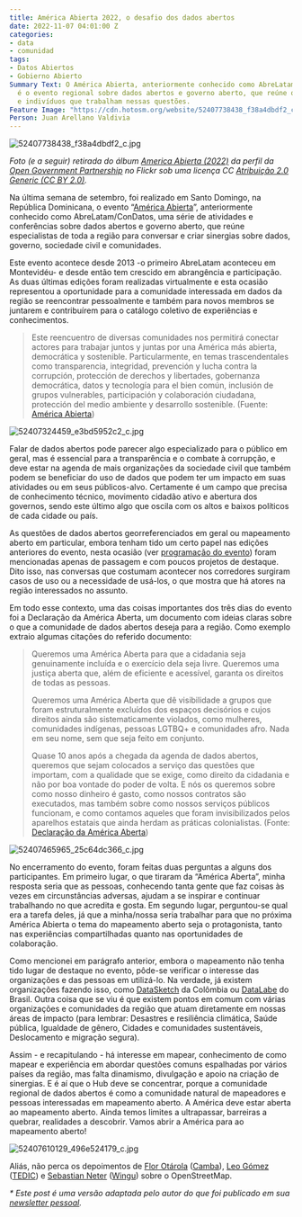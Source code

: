 ```yaml
---
title: América Abierta 2022, o desafio dos dados abertos
date: 2022-11-07 04:01:00 Z
categories:
- data
- comunidad
tags:
- Datos Abiertos
- Gobierno Abierto
Summary Text: O América Abierta, anteriormente conhecido como AbreLatam/ConDatos,
  é o evento regional sobre dados abertos e governo aberto, que reúne organizações
  e indivíduos que trabalham nessas questões.
Feature Image: "https://cdn.hotosm.org/website/52407738438_f38a4dbdf2_c.jpg"
Person: Juan Arellano Valdivia
---
```


![52407738438_f38a4dbdf2_c.jpg](https://cdn.hotosm.org/website/52407738438_f38a4dbdf2_c.jpg)

*Foto (e a seguir) retirada do álbum [America Abierta (2022)](https://www.flickr.com/photos/opengovpart/albums/72177720302678908/) da perfil da [Open Government Partnership](https://www.flickr.com/photos/opengovpart/) no Flickr sob uma licença CC [Atribuição 2.0 Generic (CC BY 2.0)](https://creativecommons.org/licenses/by/2.0/deed.pt_BR).*

Na última semana de setembro, foi realizado em Santo Domingo, na República Dominicana, o evento “[América Abierta](https://americaabierta.org/)”, anteriormente conhecido como AbreLatam/ConDatos, uma série de atividades e conferências sobre dados abertos e governo aberto, que reúne especialistas de toda a região para conversar e criar sinergias sobre dados, governo, sociedade civil e comunidades.

Este evento acontece desde 2013 -o primeiro AbreLatam aconteceu em Montevidéu- e desde então tem crescido em abrangência e participação. As duas últimas edições foram realizadas virtualmente e esta ocasião representou a oportunidade para a comunidade interessada em dados da região se reencontrar pessoalmente e também para novos membros se juntarem e contribuírem para o catálogo coletivo de experiências e conhecimentos.

> Este reencuentro de diversas comunidades nos permitirá conectar actores para trabajar juntos y juntas por una América más abierta, democrática y sostenible. Particularmente, en temas trascendentales como transparencia, integridad, prevención y lucha contra la corrupción, protección de derechos y libertades, gobernanza democrática, datos y tecnología para el bien común, inclusión de grupos vulnerables, participación y colaboración ciudadana, protección del medio ambiente y desarrollo sostenible. (Fuente: [América Abierta](https://americaabierta.org/acerca-de/))

![52407324459_e3bd5952c2_c.jpg](https://cdn.hotosm.org/website/52407324459_e3bd5952c2_c.jpg)

Falar de dados abertos pode parecer algo especializado para o público em geral, mas é essencial para a transparência e o combate à corrupção, e deve estar na agenda de mais organizações da sociedade civil que também podem se beneficiar do uso de dados que podem ter um impacto em suas atividades ou em seus públicos-alvo. Certamente é um campo que precisa de conhecimento técnico, movimento cidadão ativo e abertura dos governos, sendo este último algo que oscila com os altos e baixos políticos de cada cidade ou país.

As questões de dados abertos georreferenciados em geral ou mapeamento aberto em particular, embora tenham tido um certo papel nas edições anteriores do evento, nesta ocasião (ver [programação do evento](https://americaabierta.org/agenda/)) foram mencionadas apenas de passagem e com poucos projetos de destaque. Dito isso, nas conversas que costumam acontecer nos corredores surgiram casos de uso ou a necessidade de usá-los, o que mostra que há atores na região interessados ​​no assunto.

Em todo esse contexto, uma das coisas importantes dos três dias do evento foi a Declaração da América Aberta, um documento com ideias claras sobre o que a comunidade de dados abertos deseja para a região. Como exemplo extraio algumas citações do referido documento:

> Queremos uma América Aberta para que a cidadania seja genuinamente incluída e o exercício dela seja livre. Queremos uma justiça aberta que, além de eficiente e acessível, garanta os direitos de todas as pessoas.
>
> Queremos uma América Aberta que dê visibilidade a grupos que foram estruturalmente excluídos dos espaços decisórios e cujos direitos ainda são sistematicamente violados, como mulheres, comunidades indígenas, pessoas LGTBQ\+ e comunidades afro. Nada em seu nome, sem que seja feito em conjunto.
>
> Quase 10 anos após a chegada da agenda de dados abertos, queremos que sejam colocados a serviço das questões que importam, com a qualidade que se exige, como direito da cidadania e não por boa vontade do poder de volta. E nós os queremos sobre como nosso dinheiro é gasto, como nossos contratos são executados, mas também sobre como nossos serviços públicos funcionam, e como contamos aqueles que foram invisibilizados pelos aparelhos estatais que ainda herdam as práticas colonialistas. (Fonte: [Declaração da América Aberta](https://americaabierta.org/abrelatam-queremos-una-americaabierta-para-todas-las-personas/))

![52407465965_25c64dc366_c.jpg](https://cdn.hotosm.org/website/52407465965_25c64dc366_c.jpg)

No encerramento do evento, foram feitas duas perguntas a alguns dos participantes. Em primeiro lugar, o que tiraram da “América Aberta”, minha resposta seria que as pessoas, conhecendo tanta gente que faz coisas às vezes em circunstâncias adversas, ajudam a se inspirar e continuar trabalhando no que acredita e gosta. Em segundo lugar, perguntou-se qual era a tarefa deles, já que a minha/nossa seria trabalhar para que no próxima América Abierta o tema do mapeamento aberto seja o protagonista, tanto nas experiências compartilhadas quanto nas oportunidades de colaboração.

Como mencionei em parágrafo anterior, embora o mapeamento não tenha tido lugar de destaque no evento, pôde-se verificar o interesse das organizações e das pessoas em utilizá-lo. Na verdade, já existem organizações fazendo isso, como [DataSketch](https://www.datasketch.co/) da Colômbia ou [DataLabe](https://datalabe.org/) do Brasil. Outra coisa que se viu é que existem pontos em comum com várias organizações e comunidades da região que atuam diretamente em nossas áreas de impacto (para lembrar: Desastres e resiliência climática, Saúde pública, Igualdade de gênero, Cidades e comunidades sustentáveis, Deslocamento e migração segura).

Assim - e recapitulando - há interesse em mapear, conhecimento de como mapear e experiência em abordar questões comuns espalhadas por vários países da região, mas falta dinamismo, divulgação e apoio na criação de sinergias. E é aí que o Hub deve se concentrar, porque a comunidade regional de dados abertos é como a comunidade natural de mapeadores e pessoas interessadas em mapeamento aberto. A América deve estar aberta ao mapeamento aberto. Ainda temos limites a ultrapassar, barreiras a quebrar, realidades a descobrir. Vamos abrir a América para ao mapeamento aberto!

![52407610129_496e524179_c.jpg](https://cdn.hotosm.org/website/52407610129_496e524179_c.jpg)

Aliás, não perca os depoimentos de [Flor Otárola](https://www.instagram.com/p/CjS7JTSgcTn/) ([Camba](https://camba.coop/)), [Leo Gómez](https://www.instagram.com/p/CkFjCPUgbjP/) ([TEDIC](https://www.tedic.org/)) e [Sebastian Neter](https://www.instagram.com/p/CkoOl3OpEpG/) ([Wingu](https://winguweb.org/)) sobre o OpenStreetMap.

*\* Este post é uma versão adaptada pelo autor do que foi publicado em sua [newsletter pessoal](https://cyberjuan.substack.com/p/america-abierta-2022?sd=pf).*